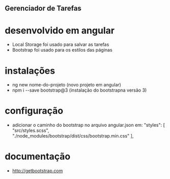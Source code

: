 ## Gerenciador de Tarefas

# desenvolvido em angular
- Local Storage foi usado para salvar as tarefas
- Bootstrap foi usado para os estilos das páginas

# instalações
- ng new nome-do-projeto (novo projeto em angular)
- npm i --save bootstrap@3 (instalação do bootstrapna versão 3)

# configuração
- adicionar o caminho do bootstrap no arquivo angular.json em: 
"styles": [
  "src/styles.scss",
  "./node_modules/bootstrap/dist/css/bootstrap.min.css"
],

# documentação
- http://getbootstrap.com

